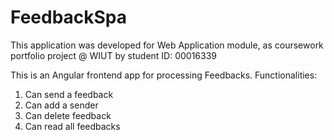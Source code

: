 # FeedbackSpa

This application was developed for Web
Application module, as coursework portfolio project @ WIUT by student ID: 00016339

This is an Angular frontend app for processing Feedbacks.
Functionalities:
1. Can send a feedback
2. Can add a sender
3. Can delete feedback
4. Can read all feedbacks
